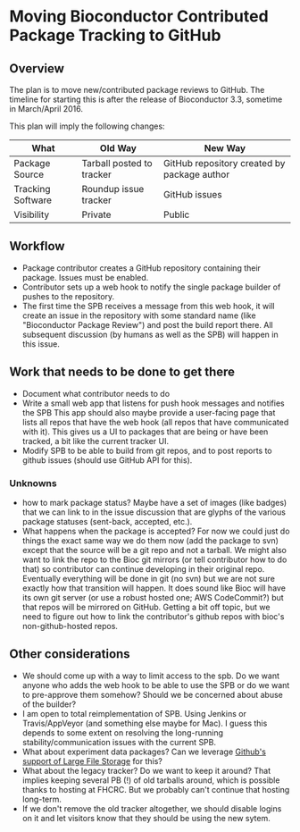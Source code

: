 # Moving Bioconductor Contributed Package Tracking to GitHub

## Overview

The plan is to move new/contributed package reviews to GitHub. The timeline for starting this is after the
release of Bioconductor 3.3, sometime in March/April 2016.

This plan will imply the following changes:


| What | Old Way | New Way |
|-------|-----|-------|
|  Package Source | Tarball posted to tracker | GitHub repository created by package author | 
| Tracking Software | Roundup issue tracker | GitHub issues | 
| Visibility | Private | Public |

## Workflow

* Package contributor creates a GitHub repository containing their package.
  Issues must be enabled.
* Contributor sets up a web hook to notify the single package builder of pushes to the repository.
* The first time the SPB receives a message from this web hook, it will create an issue
  in the repository with some standard name (like "Bioconductor Package Review") and post
  the build report there. All subsequent discussion (by humans as well as the SPB) will
  happen in this issue.

## Work that needs to be done to get there

* Document what contributor needs to do
* Write a small web app that listens for push hook messages and notifies the SPB
  This app should also maybe provide a user-facing page that lists all repos
  that have the web hook (all repos that have communicated with it). This
  gives us a UI to packages that are being or have been tracked, a bit like
  the current tracker UI.
* Modify SPB to be able to build from git repos, and to post reports to github issues 
 (should use GitHub API for this).


### Unknowns

* how to mark package status? Maybe have a set of images (like badges) that we can link to 
 in the issue discussion that are glyphs of the various package statuses (sent-back, accepted, etc.).
* What happens when the package is accepted? For now we could just do things the exact same
  way we do them now (add the package to svn) except that the source will be a git repo
  and not a tarball. We might also want to link the repo to the Bioc git mirrors (or tell
  contributor how to do that) so contributor can continue developing in their original repo.
  Eventually everything will be done in git (no svn) but we are not sure exactly 
  how that transition will happen. It does sound like Bioc will have its own git server
  (or use a robust hosted one; AWS CodeCommit?) but that repos will be mirrored on GitHub.
  Getting a bit off topic, but we need to figure out how to link the contributor's
  github repos with bioc's non-github-hosted repos.
  


## Other considerations

* We should come up with a way to limit access to the spb. Do we want anyone who 
  adds the web hook to be able to use the SPB or do we want to pre-approve them somehow?
  Should we be concerned about abuse of the builder?
* I am open to total reimplementation of SPB. Using Jenkins or Travis/AppVeyor (and
  something else maybe for Mac). I guess this depends to some extent on resolving
  the long-running stability/communication issues with the current SPB.
* What about experiment data packages? Can we leverage 
 [Github's support of Large File Storage](https://github.com/blog/1986-announcing-git-large-file-storage-lfs)
 for this?
* What about the legacy tracker? Do we want to keep it around? That implies keeping 
 several PB (!) of old tarballs around, which is possible thanks to hosting
 at FHCRC. But we probably can't continue that hosting long-term.
* If we don't remove the old tracker altogether, we should disable logins on it and 
  let visitors know that they should be using the new sytem.





